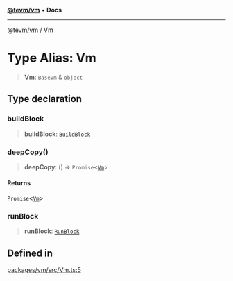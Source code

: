 [**@tevm/vm**](../README.md) • **Docs**

***

[@tevm/vm](../globals.md) / Vm

# Type Alias: Vm

> **Vm**: `BaseVm` & `object`

## Type declaration

### buildBlock

> **buildBlock**: [`BuildBlock`](BuildBlock.md)

### deepCopy()

> **deepCopy**: () => `Promise`\<[`Vm`](Vm.md)\>

#### Returns

`Promise`\<[`Vm`](Vm.md)\>

### runBlock

> **runBlock**: [`RunBlock`](RunBlock.md)

## Defined in

[packages/vm/src/Vm.ts:5](https://github.com/evmts/tevm-monorepo/blob/main/packages/vm/src/Vm.ts#L5)
